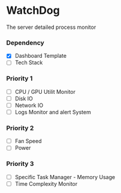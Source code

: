 # WatchDog
The server detailed process monitor 


### Dependency 
- [x] Dashboard Template
- [ ] Tech Stack

### Priority 1
- [ ] CPU / GPU Utilit Monitor
- [ ] Disk IO
- [ ] Network IO
- [ ] Logs Monitor and alert System

### Priority 2 
- [ ] Fan Speed
- [ ] Power

### Priority 3
- [ ] Specific Task Manager - Memory Usage
- [ ] Time Complexity Monitor
